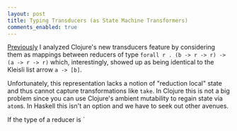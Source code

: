 ```yaml
---
layout: post
title: Typing Transducers (as State Machine Transformers)
comments_enabled: true
---
```


[Previously][typing-transducers-1] I analyzed Clojure's new
transducers feature by considering them as mappings between reducers
of type `forall r . (b -> r -> r) -> (a -> r -> r)` which,
interestingly, showed up as being identical to the Kleisli list arrow
`a -> [b]`.

Unfortunately, this representation lacks a notion of "reduction local"
state and thus cannot capture transformations like `take`. In Clojure
this is not a big problem since you can use Clojure's ambient
mutability to regain state via `atom`s. In Haskell this isn't an
option and we have to seek out other avenues.

[typing-transducers-1]:http://tel.github.io/2014/08/10/typing-transducers/

If the type of a reducer is `
